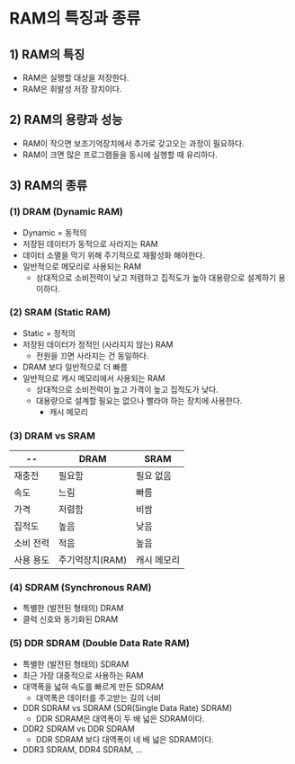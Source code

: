 # RAM의 특징과 종류
## 1) RAM의 특징
- RAM은 실행할 대상을 저장한다.
- RAM은 휘발성 저장 장치이다.

## 2) RAM의 용량과 성능
- RAM이 작으면 보조기억장치에서 추가로 갖고오는 과정이 필요하다.
- RAM이 크면 많은 프로그램들을 동시에 실행할 때 유리하다.

## 3) RAM의 종류
### (1) DRAM (Dynamic RAM)
- Dynamic = 동적의
- 저장된 데이터가 동적으로 사라지는 RAM
- 데이터 소멸을 막기 위해 주기적으로 재활성화 해야한다.
- 일반적으로 메모리로 사용되는 RAM
	- 상대적으로 소비전력이 낮고 저렴하고 집적도가 높아 대용량으로 설계하기 용이하다.

### (2) SRAM (Static RAM)
- Static = 정적의
- 저장된 데이터가 정적인 (사라지지 않는) RAM
	- 전원을 끄면 사라지는 건 동일하다.
- DRAM 보다 일반적으로 더 빠름
- 일반적으로 캐시 메모리에서 사용되는 RAM
	- 상대적으로 소비전력이 높고 가격이 높고 집적도가 낮다.
	- 대용량으로 설계할 필요는 없으나 빨라야 하는 장치에 사용한다.
		- 캐시 메모리

### (3) DRAM vs SRAM
|--|DRAM|SRAM|
|--|--|--|
|재충전|필요함|필요 없음|
|속도|느림|빠름|
|가격|저렴함|비쌈|
|집적도|높음|낮음|
|소비 전력|적음|높음|
|사용 용도|주기억장치(RAM)|캐시 메모리|

### (4) SDRAM (Synchronous RAM)
- 특별한 (발전된 형태의) DRAM
- 클럭 신호와 동기화된 DRAM

### (5) DDR SDRAM (Double Data Rate RAM)
- 특별한 (발전된 형태의) SDRAM
- 최근 가장 대중적으로 사용하는 RAM
- 대역폭을 넓혀 속도를 빠르게 만든 SDRAM
	- 대역폭은 데이터를 주고받는 길의 너비
- DDR SDRAM vs SDRAM (SDR(Single Data Rate) SDRAM)
	- DDR SDRAM은 대역폭이 두 배 넓은 SDRAM이다.
- DDR2 SDRAM vs DDR SDRAM
	- DDR SDRAM 보다 대역폭이 네 배 넓은 SDRAM이다.
- DDR3 SDRAM, DDR4 SDRAM, ...